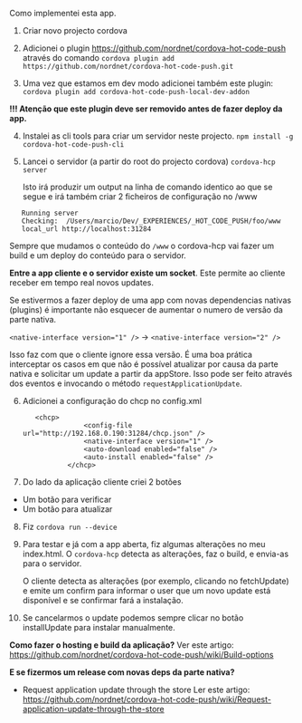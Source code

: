 Como implementei esta app.

1. Criar novo projecto cordova

2. Adicionei o plugin
https://github.com/nordnet/cordova-hot-code-push
através do comando `cordova plugin add https://github.com/nordnet/cordova-hot-code-push.git`

3. Uma vez que estamos em dev modo adicionei também este plugin:
`cordova plugin add cordova-hot-code-push-local-dev-addon`

**!!! Atenção que este plugin deve ser removido antes de fazer deploy da app.**

4. Instalei as cli tools para criar um servidor neste projecto.
`npm install -g cordova-hot-code-push-cli`

5. Lancei o servidor (a partir do root do projecto cordova)
   `cordova-hcp server`

   Isto irá produzir um output na linha de comando identico ao que se segue e irá também criar 2 ficheiros de configuração no /www

```
   Running server
   Checking:  /Users/marcio/Dev/_EXPERIENCES/_HOT_CODE_PUSH/foo/www
   local_url http://localhost:31284
```

   Sempre que mudamos o conteúdo do `/www` o cordova-hcp vai fazer um build e um deploy do conteúdo para o servidor.

   **Entre a app cliente e o servidor existe um socket**. Este permite ao cliente receber em tempo real novos updates.

   Se estivermos a fazer deploy de uma app com novas dependencias nativas (plugins) é importante não esquecer de aumentar o numero de versão da parte nativa.

`<native-interface version="1" />` -> `<native-interface version="2" />`

   Isso faz com que o cliente ignore essa versão.
   É uma boa prática interceptar os casos em que não é possível atualizar por causa da parte nativa e solicitar um update a partir da appStore. Isso pode ser feito através dos eventos e invocando o método `requestApplicationUpdate`.

6. Adicionei a configuração do chcp no config.xml

    ```
       <chcp>
                   <config-file url="http://192.168.0.190:31284/chcp.json" />
                   <native-interface version="1" />
                   <auto-download enabled="false" />
                   <auto-install enabled="false" />
               </chcp>
    ```

7. Do lado da aplicação cliente criei 2 botões
- Um botão para verificar
- Um botão para atualizar

8. Fiz `cordova run --device`

9. Para testar e já com a app aberta, fiz algumas alterações no meu index.html.
   O `cordova-hcp` detecta as alterações, faz o build, e envia-as para o servidor.

   O cliente detecta as alterações (por exemplo, clicando no fetchUpdate) e emite um confirm para informar o user que um novo update está disponível e se confirmar fará a instalação.

8. Se cancelarmos o update podemos sempre clicar no botão installUpdate para instalar manualmente.


**Como fazer o hosting e build da aplicação?**
Ver este artigo:
https://github.com/nordnet/cordova-hot-code-push/wiki/Build-options


**E se fizermos um release com novas deps da parte nativa?**
- Request application update through the store
Ler este artigo: https://github.com/nordnet/cordova-hot-code-push/wiki/Request-application-update-through-the-store

